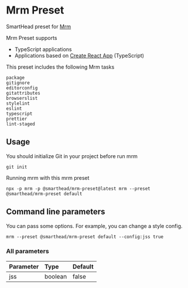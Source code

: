 # Mrm Preset

SmartHead preset for [Mrm](https://mrm.js.org)

Mrm Preset supports 
* TypeScript applications
* Applications based on [Create React App](https://create-react-app.dev) (TypeScript)

This preset includes the following Mrm tasks
 ```
package
gitignore
editorconfig
gitattributes
browserslist
stylelint
eslint
typescript
prettier
lint-staged
 ```

## Usage

You should initialize Git in your project before run mrm
```
git init
```

Running mrm with this mrm preset
```
npx -p mrm -p @smarthead/mrm-preset@latest mrm --preset @smarthead/mrm-preset default
```

## Command line parameters

You can pass some options. For example, you can change a style config.
```
mrm --preset @smarthead/mrm-preset default --config:jss true
```

### All parameters
|Parameter|Type|Default|
|:---  |:---  |:---  |
|jss|boolean|false|


